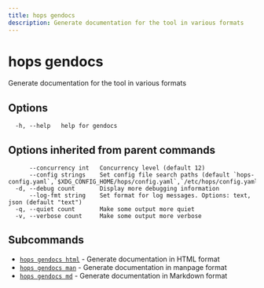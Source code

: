```yaml
---
title: hops gendocs
description: Generate documentation for the tool in various formats
---
```


<!--
This documentation is auto generated by a script.
Please do not edit this file directly.
-->

<!-- markdownlint-disable-next-line single-title -->
# hops gendocs

Generate documentation for the tool in various formats

## Options

```plaintext
  -h, --help   help for gendocs
```

## Options inherited from parent commands

```plaintext
      --concurrency int   Concurrency level (default 12)
      --config strings    Set config file search paths (default `hops-config.yaml`,`$XDG_CONFIG_HOME/hops/config.yaml`,`/etc/hops/config.yaml`)
  -d, --debug count       Display more debugging information
      --log-fmt string    Set format for log messages. Options: text, json (default "text")
  -q, --quiet count       Make some output more quiet
  -v, --verbose count     Make some output more verbose
```

## Subcommands

- [`hops gendocs html`](html.md) - Generate documentation in HTML format
- [`hops gendocs man`](man.md) - Generate documentation in manpage format
- [`hops gendocs md`](md.md) - Generate documentation in Markdown format
